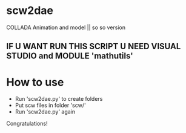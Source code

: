 # scw2dae
COLLADA Animation and model || so so version
## IF U WANT RUN THIS SCRIPT U NEED VISUAL STUDIO and MODULE 'mathutils'

# How to use
- Run 'scw2dae.py' to create folders
- Put scw files in folder 'scw/'
- Run 'scw2dae.py' again

<p>Congratulations!</p>
